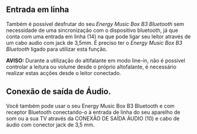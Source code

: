## Entrada em linha

Também é possível desfrutar do seu *Energy Music Box B3 Bluetooth* sem necessidade de uma sincronização com o dispositivo bluetooth, já que conta com uma entrada em linha (14) na que pode ligar seu leitor através de um cabo audio com jack de 3,5mm.
É preciso ter o *Energy Music Box B3 Bluetooth* ligado para utilizar esta função.

**AVISO:** Durante a utilização do altifalante em modo line-in, não é possível controlar a leitura ou volume desde o próprio altofalante, é necessário realizar estas acções desde o leitor conectado.

## Conexão de saída de Áudio.

Você também pode usar o seu Energy Music Box B3 Bluetooth e com receptor Bluetooth conectando-o à entrada de linha do seu aparelho de som ou a sua TV através da CONEXÃO DE SAÍDA ÁUDIO (10) e cabo de áudio com conector jack de 3,5 mm.
